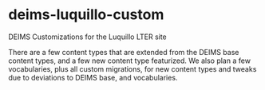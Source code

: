 deims-luquillo-custom
=====================

DEIMS Customizations for the Luquillo LTER site

There are a few content types that are extended from the DEIMS base
content types, and a few new content type featurized.  We also plan
a few vocabularies, plus all custom migrations, for new content types
and tweaks due to deviations to DEIMS base, and vocabularies.
